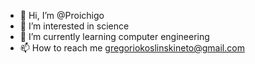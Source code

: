 - 👋 Hi, I’m @Proichigo
- 👀 I’m interested in science
- 🌱 I’m currently learning computer engineering
- 📫 How to reach me gregoriokoslinskineto@gmail.com

<!---
Proichigo/Proichigo is a ✨ special ✨ repository because its `README.md` (this file) appears on your GitHub profile.
You can click the Preview link to take a look at your changes.
--->
